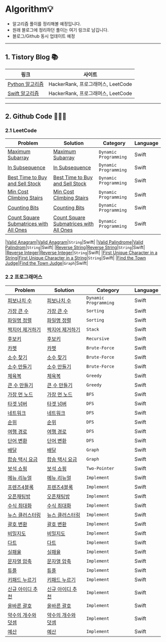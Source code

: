 # Algorithm💡

* 알고리즘 풀이를 정리해볼 예정입니다.
* 원래 블로그에 정리하던 풀이는 여기 링크로 남깁니다.
* 블로그/Github 동시 업데이트 예정

----

## 1. Tistory Blog 📚
|링크|사이트|
|------|---|
|[Python 알고리즘](https://leechamin.tistory.com/category/Python/Python_%EC%95%8C%EA%B3%A0%EB%A6%AC%EC%A6%98)|HackerRank, 프로그래머스, LeetCode |
|[Swift 알고리즘](https://leechamin.tistory.com/category/IOS%20%EA%B3%B5%EB%B6%80/Swift_%EC%95%8C%EA%B3%A0%EB%A6%AC%EC%A6%98%20%ED%92%80%EC%9D%B4)|HackerRank, 프로그래머스, LeetCode |

----

## 2. Github Code 👨🏻‍💻

### 2.1 LeetCode

|Problem|Solution|Category|Language|
|------|---|---|---|
|[Maximum Subarray](https://leetcode.com/explore/featured/card/top-interview-questions-easy/97/dynamic-programming/566/)|[Maximum Subarray](https://github.com/ChaminLee/Algorithm/blob/main/LeetCode/Dynamic_Programming/Maximum_Subarray.swift)|`Dynamic Programming`|Swift|
|[In Subsequence](https://leetcode.com/problems/is-subsequence/)|[In Subsequence](https://github.com/ChaminLee/Algorithm/blob/main/LeetCode/Dynamic_Programming/In_Subsequence.swift)|`Dynamic Programming`|Swift|
|[Best Time to Buy and Sell Stock](https://leetcode.com/problems/best-time-to-buy-and-sell-stock/)|[Best Time to Buy and Sell Stock](https://github.com/ChaminLee/Algorithm/tree/main/LeetCode/Dynamic_Programming)|`Dynamic Programming`|Swift|
|[Min Cost Climbing Stairs](https://leetcode.com/problems/min-cost-climbing-stairs/)|[Min Cost Climbing Stairs](https://github.com/ChaminLee/Algorithm/blob/main/LeetCode/Dynamic_Programming/Min_Cost_Climbing_Stairs.swift)|`Dynamic Programming`|Swift|
|[Counting Bits](https://leetcode.com/problems/counting-bits/)|[Counting Bits](https://github.com/ChaminLee/Algorithm/blob/main/LeetCode/Dynamic_Programming/Counting_Bits.swift)|`Dynamic Programming`|Swift|
|[Count Square Submatrices with All Ones](https://leetcode.com/problems/count-square-submatrices-with-all-ones/)|[Count Square Submatrices with All Ones](https://github.com/ChaminLee/Algorithm/blob/main/LeetCode/Dynamic_Programming/Count_Square_Submatrices_with_All_Ones.swift)|`Dynamic Programming`|Swift|

|[Valid Anagram](https://leetcode.com/explore/featured/card/top-interview-questions-easy/127/strings/882/)|[Valid Anagram](LeetCode/String/Valid_Anagram.swift)|`String`|Swift|
|[Valid Palindrome](https://leetcode.com/explore/featured/card/top-interview-questions-easy/127/strings/883/)|[Valid Palindrom](LeetCode/String/Valid_Palindrome)|`String`|Swift|
|[Reverse String](https://leetcode.com/explore/featured/card/top-interview-questions-easy/127/strings/879/)|[Reverse String](https://github.com/ChaminLee/Algorithm/blob/main/LeetCode/String/Reverse_String.swift)|`String`|Swift|
|[Reverse Integer](https://leetcode.com/explore/featured/card/top-interview-questions-easy/127/strings/880/)|[Reverse Integer](https://github.com/ChaminLee/Algorithm/blob/main/LeetCode/String/Reverse_Integer.swift)|`String`|Swift|
|[First Unique Character in a String](https://leetcode.com/explore/featured/card/top-interview-questions-easy/127/strings/881/)|[First Unique Character in a String](https://github.com/ChaminLee/Algorithm/blob/main/LeetCode/String/First_Unique_Character_in_a_String.swift)|`String`|Swift|
|[Find the Town Judge](https://leetcode.com/problems/find-the-town-judge/)|[Find the Town Judge](https://github.com/ChaminLee/Algorithm/blob/main/LeetCode/Graph/Find_the_Town_Judge.swift)|`Graph`|Swift|




### 2.2 프로그래머스

|Problem|Solution|Category|Language|
|------|---|---|---|
|[피보나치 수](https://programmers.co.kr/learn/courses/30/lessons/12945?language=swift)|[피보나치 수](https://github.com/ChaminLee/Algorithm/blob/main/%E1%84%91%E1%85%B3%E1%84%85%E1%85%A9%E1%84%80%E1%85%B3%E1%84%85%E1%85%A2%E1%84%86%E1%85%A5%E1%84%89%E1%85%B3/%ED%94%BC%EB%B3%B4%EB%82%98%EC%B9%98_%EC%88%98.swift)|`Dynamic Programming`|Swift|
|[가장 큰 수](https://programmers.co.kr/learn/courses/30/lessons/42746?language=swift)|[가장 큰 수](https://github.com/ChaminLee/Algorithm/blob/main/%E1%84%91%E1%85%B3%E1%84%85%E1%85%A9%E1%84%80%E1%85%B3%E1%84%85%E1%85%A2%E1%84%86%E1%85%A5%E1%84%89%E1%85%B3/%E1%84%80%E1%85%A1%E1%84%8C%E1%85%A1%E1%86%BC_%E1%84%8F%E1%85%B3%E1%86%AB_%E1%84%89%E1%85%AE.swift)|`Sorting`|Swift|
|[파일명 정렬](https://programmers.co.kr/learn/courses/30/lessons/17686?language=swift#)|[파일명 정렬](https://github.com/ChaminLee/Algorithm/blob/main/%E1%84%91%E1%85%B3%E1%84%85%E1%85%A9%E1%84%80%E1%85%B3%E1%84%85%E1%85%A2%E1%84%86%E1%85%A5%E1%84%89%E1%85%B3/%ED%8C%8C%EC%9D%BC%EB%AA%85_%EC%A0%95%EB%A0%AC.swift)|`Sorting`|Swift|
|[짝지어 제거하기](https://programmers.co.kr/learn/courses/30/lessons/12973?language=swift)|[짝지어 제거하기](https://github.com/ChaminLee/Algorithm/blob/main/%E1%84%91%E1%85%B3%E1%84%85%E1%85%A9%E1%84%80%E1%85%B3%E1%84%85%E1%85%A2%E1%84%86%E1%85%A5%E1%84%89%E1%85%B3/%EC%A7%9D%EC%A7%80%EC%96%B4_%EC%A0%9C%EA%B1%B0%ED%95%98%EA%B8%B0.swift)|`Stack`|Swift|
|[후보키](https://programmers.co.kr/learn/courses/30/lessons/42890)|[후보키](https://github.com/ChaminLee/Algorithm/blob/main/%E1%84%91%E1%85%B3%E1%84%85%E1%85%A9%E1%84%80%E1%85%B3%E1%84%85%E1%85%A2%E1%84%86%E1%85%A5%E1%84%89%E1%85%B3/%E1%84%92%E1%85%AE%E1%84%87%E1%85%A9%E1%84%8F%E1%85%B5.swift)|`Recursive`|Swift|
|[카펫](https://programmers.co.kr/learn/courses/30/lessons/42842?language=swift#)|[카펫](https://github.com/ChaminLee/Algorithm/blob/main/%E1%84%91%E1%85%B3%E1%84%85%E1%85%A9%E1%84%80%E1%85%B3%E1%84%85%E1%85%A2%E1%84%86%E1%85%A5%E1%84%89%E1%85%B3/%EC%B9%B4%ED%8E%AB.swift)|`Brute-Force`|Swift|
|[소수 찾기](https://programmers.co.kr/learn/courses/30/lessons/42839?language=swift)|[소수 찾기](https://github.com/ChaminLee/Algorithm/blob/main/%E1%84%91%E1%85%B3%E1%84%85%E1%85%A9%E1%84%80%E1%85%B3%E1%84%85%E1%85%A2%E1%84%86%E1%85%A5%E1%84%89%E1%85%B3/%E1%84%89%E1%85%A9%E1%84%89%E1%85%AE_%E1%84%8E%E1%85%A1%E1%86%BD%E1%84%80%E1%85%B5.swift)|`Brute-Force`|Swift|
|[소수 만들기](https://programmers.co.kr/learn/courses/30/lessons/12977?language=swift)|[소수 만들기](https://github.com/ChaminLee/Algorithm/blob/main/%E1%84%91%E1%85%B3%E1%84%85%E1%85%A9%E1%84%80%E1%85%B3%E1%84%85%E1%85%A2%E1%84%86%E1%85%A5%E1%84%89%E1%85%B3/%EC%86%8C%EC%88%98_%EB%A7%8C%EB%93%A4%EA%B8%B0.swift)|`Brute-Force`|Swift|
|[체육복](https://programmers.co.kr/learn/courses/30/lessons/42862?language=swift)|[체육복](https://github.com/ChaminLee/Algorithm/blob/main/%E1%84%91%E1%85%B3%E1%84%85%E1%85%A9%E1%84%80%E1%85%B3%E1%84%85%E1%85%A2%E1%84%86%E1%85%A5%E1%84%89%E1%85%B3/%EC%B2%B4%EC%9C%A1%EB%B3%B5.swift)|`Greedy`|Swift|
|[큰 수 만들기](https://programmers.co.kr/learn/courses/30/lessons/42883?language=swift#)|[큰 수 만들기](https://github.com/ChaminLee/Algorithm/blob/main/%E1%84%91%E1%85%B3%E1%84%85%E1%85%A9%E1%84%80%E1%85%B3%E1%84%85%E1%85%A2%E1%84%86%E1%85%A5%E1%84%89%E1%85%B3/%ED%81%B0_%EC%88%98_%EB%A7%8C%EB%93%A4%EA%B8%B0.swift)|`Greedy`|Swift|
|[가장 먼 노드](https://programmers.co.kr/learn/courses/30/lessons/49189?language=swift)|[가장 먼 노드](https://github.com/ChaminLee/Algorithm/blob/main/%E1%84%91%E1%85%B3%E1%84%85%E1%85%A9%E1%84%80%E1%85%B3%E1%84%85%E1%85%A2%E1%84%86%E1%85%A5%E1%84%89%E1%85%B3/%EA%B0%80%EC%9E%A5%20%EB%A8%BC%20%EB%85%B8%EB%93%9C.swift)|`BFS`|Swift|
|[타겟 넘버](https://programmers.co.kr/learn/courses/30/lessons/43165?language=swift)|[타겟 넘버](https://github.com/ChaminLee/Algorithm/blob/main/%E1%84%91%E1%85%B3%E1%84%85%E1%85%A9%E1%84%80%E1%85%B3%E1%84%85%E1%85%A2%E1%84%86%E1%85%A5%E1%84%89%E1%85%B3/%ED%83%80%EA%B2%9F_%EB%84%98%EB%B2%84.swift)|`DFS`|Swift|
|[네트워크](https://programmers.co.kr/learn/courses/30/lessons/43162?language=swift#)|[네트워크](https://github.com/ChaminLee/Algorithm/blob/main/%E1%84%91%E1%85%B3%E1%84%85%E1%85%A9%E1%84%80%E1%85%B3%E1%84%85%E1%85%A2%E1%84%86%E1%85%A5%E1%84%89%E1%85%B3/%E1%84%82%E1%85%A6%E1%84%90%E1%85%B3%E1%84%8B%E1%85%AF%E1%84%8F%E1%85%B3.swift)|`DFS`|Swift|
|[순위](https://programmers.co.kr/learn/courses/30/lessons/49191?language=swift)|[순위](https://github.com/ChaminLee/Algorithm/blob/main/%E1%84%91%E1%85%B3%E1%84%85%E1%85%A9%E1%84%80%E1%85%B3%E1%84%85%E1%85%A2%E1%84%86%E1%85%A5%E1%84%89%E1%85%B3/%EC%88%9C%EC%9C%84.swift)|`DFS`|Swift|
|[여행 경로](https://programmers.co.kr/learn/courses/30/lessons/43164)|[여행 경로](https://github.com/ChaminLee/Algorithm/blob/main/%E1%84%91%E1%85%B3%E1%84%85%E1%85%A9%E1%84%80%E1%85%B3%E1%84%85%E1%85%A2%E1%84%86%E1%85%A5%E1%84%89%E1%85%B3/%EC%97%AC%ED%96%89_%EA%B2%BD%EB%A1%9C.swift)|`DFS`|Swift|
|[단어 변환](https://programmers.co.kr/learn/courses/30/lessons/43163?language=swift)|[단어 변환](https://github.com/ChaminLee/Algorithm/blob/main/%E1%84%91%E1%85%B3%E1%84%85%E1%85%A9%E1%84%80%E1%85%B3%E1%84%85%E1%85%A2%E1%84%86%E1%85%A5%E1%84%89%E1%85%B3/%EB%8B%A8%EC%96%B4_%EB%B3%80%ED%99%98.swift)|`DFS`|Swift|
|[배달](https://programmers.co.kr/learn/courses/30/lessons/12978)|[배달](https://github.com/ChaminLee/Algorithm/blob/main/%E1%84%91%E1%85%B3%E1%84%85%E1%85%A9%E1%84%80%E1%85%B3%E1%84%85%E1%85%A2%E1%84%86%E1%85%A5%E1%84%89%E1%85%B3/%EB%B0%B0%EB%8B%AC.swift)|`Graph`|Swift|
|[합승 택시 요금](https://programmers.co.kr/learn/courses/30/lessons/72413)|[합승 택시 요금](https://github.com/ChaminLee/Algorithm/blob/main/%E1%84%91%E1%85%B3%E1%84%85%E1%85%A9%E1%84%80%E1%85%B3%E1%84%85%E1%85%A2%E1%84%86%E1%85%A5%E1%84%89%E1%85%B3/%ED%95%A9%EC%8A%B9_%ED%83%9D%EC%8B%9C_%EC%9A%94%EA%B8%88.swift)|`Graph`|Swift|
|[보석 쇼핑](https://programmers.co.kr/learn/courses/30/lessons/67258?language=swift)|[보석 쇼핑](https://github.com/ChaminLee/Algorithm/blob/main/%E1%84%91%E1%85%B3%E1%84%85%E1%85%A9%E1%84%80%E1%85%B3%E1%84%85%E1%85%A2%E1%84%86%E1%85%A5%E1%84%89%E1%85%B3/%EB%B3%B4%EC%84%9D_%EC%87%BC%ED%95%91.swift)|`Two-Pointer`|Swift|
|[메뉴 리뉴얼](https://programmers.co.kr/learn/courses/30/lessons/72411?language=swift#)|[메뉴 리뉴얼](https://github.com/ChaminLee/Algorithm/blob/main/%E1%84%91%E1%85%B3%E1%84%85%E1%85%A9%E1%84%80%E1%85%B3%E1%84%85%E1%85%A2%E1%84%86%E1%85%A5%E1%84%89%E1%85%B3/%EB%A9%94%EB%89%B4_%EB%A6%AC%EB%89%B4%EC%96%BC.swift)|`Implement`|Swift|
|[프렌즈4블록](https://programmers.co.kr/learn/courses/30/lessons/17679?language=swift)|[프렌즈4블록](https://github.com/ChaminLee/Algorithm/blob/main/%E1%84%91%E1%85%B3%E1%84%85%E1%85%A9%E1%84%80%E1%85%B3%E1%84%85%E1%85%A2%E1%84%86%E1%85%A5%E1%84%89%E1%85%B3/%ED%94%84%EB%A0%8C%EC%A6%884%EB%B8%94%EB%A1%9D.swift)|`Implement`|Swift|
|[오픈채팅방](https://programmers.co.kr/learn/courses/30/lessons/42888?language=swift)|[오픈채팅방](https://github.com/ChaminLee/Algorithm/blob/main/%E1%84%91%E1%85%B3%E1%84%85%E1%85%A9%E1%84%80%E1%85%B3%E1%84%85%E1%85%A2%E1%84%86%E1%85%A5%E1%84%89%E1%85%B3/%EC%98%A4%ED%94%88%EC%B1%84%ED%8C%85%EB%B0%A9.swift)|`Implement`|Swift|
|[수식 최대화](https://programmers.co.kr/learn/courses/30/lessons/67257?language=swift)|[수식 최대화](https://github.com/ChaminLee/Algorithm/blob/main/%E1%84%91%E1%85%B3%E1%84%85%E1%85%A9%E1%84%80%E1%85%B3%E1%84%85%E1%85%A2%E1%84%86%E1%85%A5%E1%84%89%E1%85%B3/%EC%88%98%EC%8B%9D_%EC%B5%9C%EB%8C%80%ED%99%94.swift)|`Implement`|Swift|
|[뉴스 클러스터링](https://programmers.co.kr/learn/courses/30/lessons/17677?language=swift)|[뉴스 클러스터링](https://github.com/ChaminLee/Algorithm/blob/main/%E1%84%91%E1%85%B3%E1%84%85%E1%85%A9%E1%84%80%E1%85%B3%E1%84%85%E1%85%A2%E1%84%86%E1%85%A5%E1%84%89%E1%85%B3/%EB%89%B4%EC%8A%A4_%ED%81%B4%EB%9F%AC%EC%8A%A4%ED%84%B0%EB%A7%81.swift)|`Implement`|Swift|
|[괄호 변환](https://programmers.co.kr/learn/courses/30/lessons/60058?language=swift)|[괄호 변환](https://github.com/ChaminLee/Algorithm/blob/main/%E1%84%91%E1%85%B3%E1%84%85%E1%85%A9%E1%84%80%E1%85%B3%E1%84%85%E1%85%A2%E1%84%86%E1%85%A5%E1%84%89%E1%85%B3/%EA%B4%84%ED%98%B8_%EB%B3%80%ED%99%98.swift)|`Implement`|Swift|
|[비밀지도](https://programmers.co.kr/learn/courses/30/lessons/17681?language=swift)|[비밀지도](https://github.com/ChaminLee/Algorithm/blob/main/%E1%84%91%E1%85%B3%E1%84%85%E1%85%A9%E1%84%80%E1%85%B3%E1%84%85%E1%85%A2%E1%84%86%E1%85%A5%E1%84%89%E1%85%B3/%EB%B9%84%EB%B0%80%EC%A7%80%EB%8F%84.swift)|`Implement`|Swift|
|[다트](https://programmers.co.kr/learn/courses/30/lessons/17682?language=swift)|[다트](https://github.com/ChaminLee/Algorithm/blob/main/%E1%84%91%E1%85%B3%E1%84%85%E1%85%A9%E1%84%80%E1%85%B3%E1%84%85%E1%85%A2%E1%84%86%E1%85%A5%E1%84%89%E1%85%B3/%EB%8B%A4%ED%8A%B8.swift)|`Implement`|Swift|
|[실패율](https://programmers.co.kr/learn/courses/30/lessons/42889?language=swift)|[실패율](https://github.com/ChaminLee/Algorithm/blob/main/%E1%84%91%E1%85%B3%E1%84%85%E1%85%A9%E1%84%80%E1%85%B3%E1%84%85%E1%85%A2%E1%84%86%E1%85%A5%E1%84%89%E1%85%B3/%EC%8B%A4%ED%8C%A8%EC%9C%A8.swift)|`Implement`|Swift|
|[문자열 압축](https://programmers.co.kr/learn/courses/30/lessons/60057?language=swift)|[문자열 압축](https://github.com/ChaminLee/Algorithm/blob/main/%E1%84%91%E1%85%B3%E1%84%85%E1%85%A9%E1%84%80%E1%85%B3%E1%84%85%E1%85%A2%E1%84%86%E1%85%A5%E1%84%89%E1%85%B3/%E1%84%86%E1%85%AE%E1%86%AB%E1%84%8C%E1%85%A1%E1%84%8B%E1%85%A7%E1%86%AF_%E1%84%8B%E1%85%A1%E1%86%B8%E1%84%8E%E1%85%AE%E1%86%A8.swift)|`Implement`|Swift|
|[튜플](https://programmers.co.kr/learn/courses/30/lessons/64065?language=swift)|[튜플](https://github.com/ChaminLee/Algorithm/blob/main/%E1%84%91%E1%85%B3%E1%84%85%E1%85%A9%E1%84%80%E1%85%B3%E1%84%85%E1%85%A2%E1%84%86%E1%85%A5%E1%84%89%E1%85%B3/%ED%8A%9C%ED%94%8C.swift)|`Implement`|Swift|
|[키패드 누르기](https://programmers.co.kr/learn/courses/30/lessons/67256?language=swift)|[키패드 누르기](https://github.com/ChaminLee/Algorithm/blob/main/%E1%84%91%E1%85%B3%E1%84%85%E1%85%A9%E1%84%80%E1%85%B3%E1%84%85%E1%85%A2%E1%84%86%E1%85%A5%E1%84%89%E1%85%B3/%ED%82%A4%ED%8C%A8%EB%93%9C_%EB%88%84%EB%A5%B4%EA%B8%B0.swift)|`Implement`|Swift|
|[신규 아이디 추천](https://programmers.co.kr/learn/courses/30/lessons/72410)|[신규 아이디 추천](https://github.com/ChaminLee/Algorithm/blob/main/%E1%84%91%E1%85%B3%E1%84%85%E1%85%A9%E1%84%80%E1%85%B3%E1%84%85%E1%85%A2%E1%84%86%E1%85%A5%E1%84%89%E1%85%B3/%E1%84%89%E1%85%B5%E1%86%AB%E1%84%80%E1%85%B2_%E1%84%8B%E1%85%A1%E1%84%8B%E1%85%B5%E1%84%83%E1%85%B5_%E1%84%8E%E1%85%AE%E1%84%8E%E1%85%A5%E1%86%AB.swift)|`Implement`|Swift|
|[올바른 괄호](https://programmers.co.kr/learn/courses/30/lessons/12909?language=swift)|[올바른 괄호](https://github.com/ChaminLee/Algorithm/blob/main/%E1%84%91%E1%85%B3%E1%84%85%E1%85%A9%E1%84%80%E1%85%B3%E1%84%85%E1%85%A2%E1%84%86%E1%85%A5%E1%84%89%E1%85%B3/%EC%98%AC%EB%B0%94%EB%A5%B8_%EA%B4%84%ED%98%B8.swift)|`Implement`|Swift|
|[약수의 개수와 덧셈](https://programmers.co.kr/learn/courses/30/lessons/77884?language=swift)|[약수의 개수와 덧셈](https://github.com/ChaminLee/Algorithm/blob/main/%E1%84%91%E1%85%B3%E1%84%85%E1%85%A9%E1%84%80%E1%85%B3%E1%84%85%E1%85%A2%E1%84%86%E1%85%A5%E1%84%89%E1%85%B3/%EC%95%BD%EC%88%98%EC%9D%98_%EA%B0%9C%EC%88%98%EC%99%80_%EB%8D%A7%EC%85%88.swift)|`Implement`|Swift|
|[예산](https://programmers.co.kr/learn/courses/30/lessons/12982?language=swift)|[예산](https://github.com/ChaminLee/Algorithm/blob/main/%E1%84%91%E1%85%B3%E1%84%85%E1%85%A9%E1%84%80%E1%85%B3%E1%84%85%E1%85%A2%E1%84%86%E1%85%A5%E1%84%89%E1%85%B3/%EC%98%88%EC%82%B0.swift)|`Implement`|Swift|
